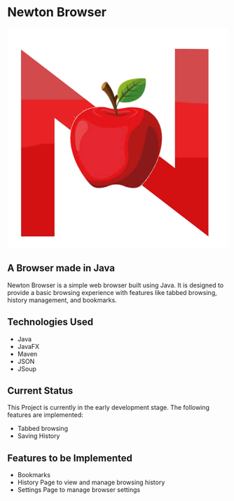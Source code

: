 # Newton Browser
![Logo](src/main/resources/com/main/browser/LOGO.png)

## A Browser made in Java 
Newton Browser is a simple web browser built using Java. It is designed to provide a basic browsing experience with features like tabbed browsing, history management, and bookmarks.

## Technologies Used
- Java
- JavaFX
- Maven
- JSON 
- JSoup

## Current Status
This Project is currently in the early development stage. The following features are implemented:
- Tabbed browsing
- Saving History

## Features to be Implemented

- Bookmarks
- History Page to view and manage browsing history
- Settings Page to manage browser settings